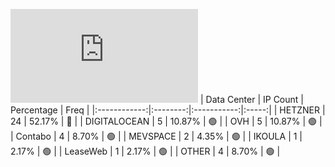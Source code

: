 ![Diagramm](https://github.com/obajay/StateSync-snapshots/blob/main/Projects/Realio/1/README.md)
| Data Center | IP Count | Percentage | Freq |
|:------------:|:--------:|:-----------:|:-----:|
| HETZNER | 24 | 52.17% | 🔴 |
| DIGITALOCEAN | 5 | 10.87% | 🟢 |
| OVH | 5 | 10.87% | 🟢 |
| Contabo | 4 | 8.70% | 🟢 |
| MEVSPACE | 2 | 4.35% | 🟢 |
| IKOULA | 1 | 2.17% | 🟢 |
| LeaseWeb | 1 | 2.17% | 🟢 |
| OTHER | 4 | 8.70% | 🟢 |